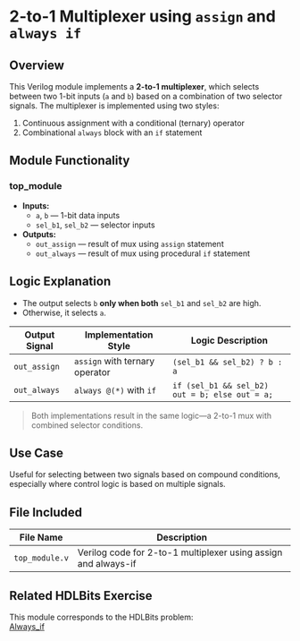 # 2-to-1 Multiplexer using `assign` and `always if`

## Overview
This Verilog module implements a **2-to-1 multiplexer**, which selects between two 1-bit inputs (`a` and `b`) based on a combination of two selector signals. The multiplexer is implemented using two styles:
1. Continuous assignment with a conditional (ternary) operator
2. Combinational `always` block with an `if` statement

## Module Functionality

### top_module
- **Inputs:**
  - `a`, `b` — 1-bit data inputs
  - `sel_b1`, `sel_b2` — selector inputs
- **Outputs:**
  - `out_assign` — result of mux using `assign` statement
  - `out_always` — result of mux using procedural `if` statement

## Logic Explanation

- The output selects `b` **only when both** `sel_b1` and `sel_b2` are high.
- Otherwise, it selects `a`.

| Output Signal | Implementation Style         | Logic Description                                      |
|---------------|-------------------------------|--------------------------------------------------------|
| `out_assign`  | `assign` with ternary operator | `(sel_b1 && sel_b2) ? b : a`                          |
| `out_always`  | `always @(*)` with `if`        | `if (sel_b1 && sel_b2) out = b; else out = a;`        |

> Both implementations result in the same logic—a 2-to-1 mux with combined selector conditions.

## Use Case
Useful for selecting between two signals based on compound conditions, especially where control logic is based on multiple signals.

## File Included

| File Name       | Description                                |
|------------------|--------------------------------------------|
| `top_module.v`   | Verilog code for 2-to-1 multiplexer using assign and always-if |

## Related HDLBits Exercise
This module corresponds to the HDLBits problem:  
[Always_if](https://hdlbits.01xz.net/wiki/Always_if)

